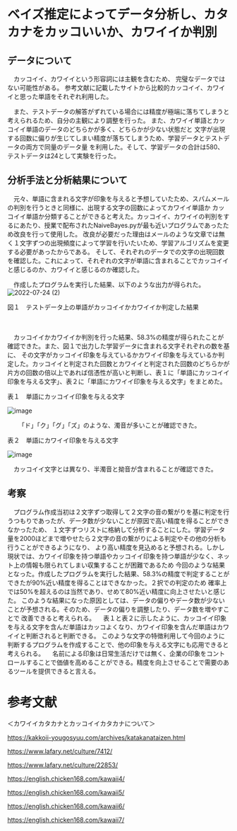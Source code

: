 # ベイズ推定によってデータ分析し、カタカナをカッコいいか、カワイイか判別

## データについて
　カッコイイ、カワイイという形容詞には主観を含むため、
完璧なデータではない可能性がある。
参考文献に記載したサイトから比較的カッコイイ、カワイイと思った単語をそれぞれ利用した。

　また、テストデータの解答がずれている場合には精度が極端に落ちてしまうと考えられるため、自分の主観により調整を行った。
また、カワイイ単語とカッコイイ単語のデータのどちらかが多く、どちらかが少ない状態だと
文字が出現する回数に偏りが生じてしまい精度が落ちてしまうため、学習データとテストデータの両方で同量のデータ量
を利用した。そして、学習データの合計は580、テストデータは24として実験を行った。

## 分析手法と分析結果について
　元々、単語に含まれる文字が印象を与えると予想していたため、スパムメールの判別を行うときと同様に、出現する文字の回数によってカワイイ単語か
カッコイイ単語か分類することができると考えた。カッコイイ、カワイイの判別をするにあたり、授業で配布されたNaiveBayes.pyが最も近いプログラムであったため改良を行って使用した。
改良が必要だった理由はメールのような文章では無く１文字ずつの出現頻度によって学習を行いたいため、学習アルゴリズムを変更する必要があったからである。
そして、それぞれのデータでの文字の出現回数を確認した。これによって、それぞれの文字が単語に含まれることでカッコイイと感じるのか、カワイイと感じるのか確認した。


　作成したプログラムを実行した結果、以下のような出力が得られた。
![2022-07-24 (2)](https://user-images.githubusercontent.com/69957617/180643137-cd8f0830-d83c-4ff2-bab3-c2add8f19c93.png)

図１　テストデータ上の単語がカッコイイかカワイイか判定した結果

　

　カッコイイかカワイイか判別を行った結果、58.3%の精度が得られたことが確認できた。また、図１で出力した学習データに含まれる文字それぞれの数を基に、
その文字がカッコイイ印象を与えているかカワイイ印象を与えているか判定した。カッコイイと判定された回数とカワイイと判定された回数のどちらかが
片方の回数の倍以上であれば信憑性が高いと判断し、表１に「単語にカッコイイ印象を与える文字」、表２に「単語にカワイイ印象を与える文字」をまとめた。

表１　単語にカッコイイ印象を与える文字

![image](https://user-images.githubusercontent.com/69957617/180649561-ada7dac0-38d1-472e-b9ff-d6694e3951cb.png)

　
 　「ド」「ク」「グ」「ズ」のような、濁音が多いことが確認できた。 

表２　単語にカワイイ印象を与える文字

![image](https://user-images.githubusercontent.com/69957617/180649589-b13c55ec-3ce3-45ed-be4c-789cac5c57e3.png)

　カッコイイ文字とは異なり、半濁音と拗音が含まれることが確認できた。
 

## 考察
　プログラム作成当初は２文字ずつ取得して２文字の音の繋がりを基に判定を行うつもりであったが、データ数が少ないことが原因で高い精度を得ることができなかったため、
１文字ずつリストに格納して分析することにした。学習データ量を2000ほどまで増やせたら２文字の音の繋がりによる判定やその他の分析も行うことができるようになり、
より高い精度を見込めると予想される。しかし現状では、カワイイ印象を持つ単語やカッコイイ印象を持つ単語が少なく、ネット上の情報も限られてしまい収集することが困難であるため
今回のような結果となった。作成したプログラムを実行した結果、58.3%の精度で判定することができたが90%近い精度を得ることはできなかった。２択での判定のため
確率上では50%を超えるのは当然であり、せめて80%近い精度に向上させたいと感じた。
このような結果になった原因としては、データの偏りやデータ数が少ないことが予想される。そのため、データの偏りを調整したり、データ数を増やすことで
改善できると考えられる。
　表１と表２に示したように、カッコイイ印象を与える文字を含んだ単語はカッコよくなり、カワイイ印象を含んだ単語はカワイイと判断されると判断できる。
このような文字の特徴利用して今回のように判断するプログラムを作成することで、他の印象を与える文字にも応用できると考えられる。
　名前による印象は日常生活だけでは無く、企業の印象をコントロールすることで価値を高めることができる。精度を向上させることで需要のあるツールを提供できると言える。

# 参考文献
 
＜カワイイカタカナとカッコイイカタカナについて＞
 
https://kakkoii-yougosyuu.com/archives/katakanataizen.html

https://www.lafary.net/culture/7412/

https://www.lafary.net/culture/22853/

https://english.chicken168.com/kawaii4/

https://english.chicken168.com/kawaii5/

https://english.chicken168.com/kawaii6/

https://english.chicken168.com/kawaii7/
